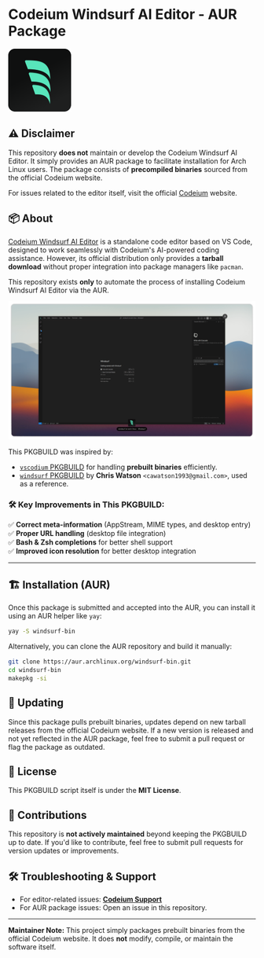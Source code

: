 # Codeium Windsurf AI Editor - AUR Package

![Windsurf AI Logo](windsurf.png)


## ⚠️ Disclaimer

This repository **does not** maintain or develop the Codeium Windsurf AI Editor. It simply provides an AUR package to facilitate installation for Arch Linux users. The package consists of **precompiled binaries** sourced from the official Codeium website.

For issues related to the editor itself, visit the official [Codeium](https://codeium.com/) website.

## 📦 About

[Codeium Windsurf AI Editor](https://codeium.com/) is a standalone code editor based on VS Code, designed to work seamlessly with Codeium's AI-powered coding assistance. However, its official distribution only provides a **tarball download** without proper integration into package managers like `pacman`.

This repository exists **only** to automate the process of installing Codeium Windsurf AI Editor via the AUR.

![Windsurf AI Desktop Screenshot](windsurf-dekstop-screenshot.png)

This PKGBUILD was inspired by:
- [`vscodium` PKGBUILD](https://aur.archlinux.org/packages/vscodium-bin) for handling **prebuilt binaries** efficiently.
- [`windsurf` PKGBUILD](https://github.com/watzon/aur-packages/blob/main/packages/windsurf/PKGBUILD) by **Chris Watson** `<cawatson1993@gmail.com>`, used as a reference.

### 🛠 Key Improvements in This PKGBUILD:
✅ **Correct meta-information** (AppStream, MIME types, and desktop entry)  
✅ **Proper URL handling** (desktop file integration)  
✅ **Bash & Zsh completions** for better shell support  
✅ **Improved icon resolution** for better desktop integration  

---

## 🏗️ Installation (AUR)

Once this package is submitted and accepted into the AUR, you can install it using an AUR helper like `yay`:

```bash
yay -S windsurf-bin
```

Alternatively, you can clone the AUR repository and build it manually:

```bash
git clone https://aur.archlinux.org/windsurf-bin.git
cd windsurf-bin
makepkg -si
```

## 🔄 Updating

Since this package pulls prebuilt binaries, updates depend on new tarball releases from the official Codeium website. If a new version is released and not yet reflected in the AUR package, feel free to submit a pull request or flag the package as outdated.

## 📜 License

This PKGBUILD script itself is under the **MIT License**.

## 🤝 Contributions

This repository is **not actively maintained** beyond keeping the PKGBUILD up to date. If you'd like to contribute, feel free to submit pull requests for version updates or improvements.

## 🛠️ Troubleshooting & Support

- For editor-related issues: **[Codeium Support](https://codeium.com/)**
- For AUR package issues: Open an issue in this repository.

---

**Maintainer Note:** This project simply packages prebuilt binaries from the official Codeium website. It does **not** modify, compile, or maintain the software itself.

